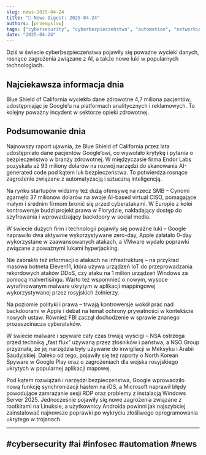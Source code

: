 ```yaml
---
slug: news-2025-04-24
title: "📰 News Digest: 2025-04-24"
authors: [przemyslvw]
tags: ["cybersecurity", "cyberbezpieczeństwo", "automation", "networking", "wydarzenia", "konferencje", "technologie", "ataki", "malware", "owasp", "web-security", "webapp", "pentesting", "privacy"]
date: "2025-04-24"
---
```


Dziś w świecie cyberbezpieczeństwa pojawiły się poważne wycieki danych, rosnące zagrożenia związane z AI, a także nowe luki w popularnych technologiach.

## Najciekawsza informacja dnia
Blue Shield of California wyciekło dane zdrowotne 4,7 miliona pacjentów, udostępniając je Google’u na platformach analitycznych i reklamowych. To kolejny poważny incydent w sektorze opieki zdrowotnej.

## Podsumowanie dnia

Najnowszy raport ujawnia, że Blue Shield of California przez lata udostępniało dane pacjentów Google’owi, co wywołało krytykę i pytania o bezpieczeństwo w branży zdrowotnej. W międzyczasie firma Endor Labs pozyskała aż 93 miliony dolarów na rozwój narzędzi do skanowania AI-generated code pod kątem luk bezpieczeństwa. To potwierdza rosnące zagrożenie związane z automatyzacją i sztuczną inteligencją.

Na rynku startupów widzimy też dużą ofensywę na rzecz SMB – Cynomi zgarnęło 37 milionów dolarów na swoje AI-based virtual CISO, pomagające małym i średnim firmom bronić się przed cyberatakami. W Europie z kolei kontrowersje budzi projekt prawa w Florydzie, nakładający dostęp do szyfrowania i wprowadzający backdoory w social media.

W świecie dużych firm i technologii pojawiły się poważne luki – Google naprawiło dwa aktywnie wykorzystywane zero-day, Apple załatało 0-day wykorzystane w zaawansowanych atakach, a VMware wydało poprawki związane z poważnymi lukami hyperjacking.  

Nie zabrakło też informacji o atakach na infrastrukturę – na przykład masowa botneta Eleven11, która używa urządzeń IoT do przeprowadzania rekordowych ataków DDoS, czy ataku na 1 milion urządzeń Windows za pomocą malvertisingu. Warto też wspomnieć o nowym, wysoce wyrafinowanym malware ukrytym w aplikacji mappingowej wykorzystywanej przez rosyjskich żołnierzy.

Na poziomie polityki i prawa – trwają kontrowersje wokół prac nad backdoorami w Apple i debat na temat ochrony prywatności w kontekście nowych ustaw. Również FBI zaczął dochodzenie w sprawie znanego prozaszcinacza cyberataków.

W świecie malware i spyware cały czas trwają wyścigi – NSA ostrzega przed techniką „fast flux” używaną przez złośników i państwa, a NSO Group przyznała, że jej narzędzia były używane do inwigilacji w Meksyku i Arabii Saudyjskiej. Daleko od tego, pojawiły się też raporty o North Korean Spyware w Google Play oraz o zagrożeniach dla wojska rosyjskiego ukrytych w popularnej aplikacji mapowej.

Pod kątem rozwiązań i narzędzi bezpieczeństwa, Google wprowadziło nową funkcję synchronizacji hasłem na iOS, a Microsoft naprawił błędy powodujące zamrażanie sesji RDP oraz problemy z instalacją Windows Server 2025. Jednocześnie pojawiły się nowe zagrożenia związane z rootkitami na Linuksie, a użytkownicy Androida powinni jak najszybciej zainstalować najnowsze poprawki po wykryciu złośliwego oprogramowania ukrytego w trojanach.

---

## #cybersecurity #ai #infosec #automation #news